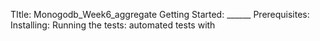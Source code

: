 TItle: Monogodb_Week6_aggregate
Getting Started: ______
Prerequisites: 
Installing:
Running the tests: automated tests with

